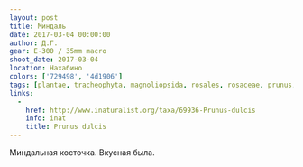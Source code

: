 ```yaml
---
layout: post
title: Миндаль
date: 2017-03-04 00:00:00
author: Д.Г.
gear: E-300 / 35mm macro
shoot_date: 2017-03-04
location: Нахабино
colors: ['729498', '4d1906']
tags: [plantae, tracheophyta, magnoliopsida, rosales, rosaceae, prunus, prunus dulcis]
links:
  -
    href: http://www.inaturalist.org/taxa/69936-Prunus-dulcis
    info: inat
    title: Prunus dulcis
---
```


Миндальная косточка. Вкусная была.
